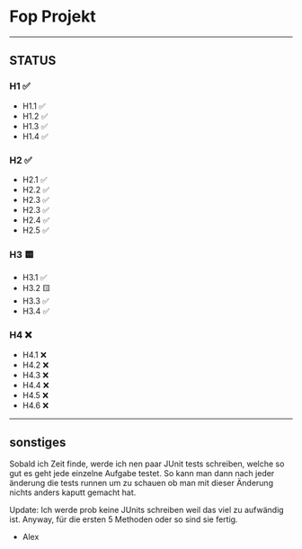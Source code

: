 # Fop Projekt
---
## STATUS
### H1 ✅
- H1.1 ✅
- H1.2 ✅
- H1.3 ✅
- H1.4 ✅
### H2 ✅
- H2.1 ✅
- H2.2 ✅
- H2.3 ✅
- H2.3 ✅
- H2.4 ✅
- H2.5 ✅
### H3 🟨
- H3.1 ✅
- H3.2 🟨
- H3.3 ✅
- H3.4 ✅
### H4 ❌
- H4.1 ❌
- H4.2 ❌
- H4.3 ❌
- H4.4 ❌
- H4.5 ❌
- H4.6 ❌
---
## sonstiges
Sobald ich Zeit finde, werde ich nen paar JUnit tests schreiben, welche so gut es geht jede einzelne Aufgabe testet.
So kann man dann nach jeder änderung die tests runnen um zu schauen ob man mit dieser Änderung nichts anders kaputt gemacht hat.

Update: Ich werde prob keine JUnits schreiben weil das viel zu aufwändig ist. Anyway, für die ersten 5 Methoden oder so sind sie fertig.
- Alex

